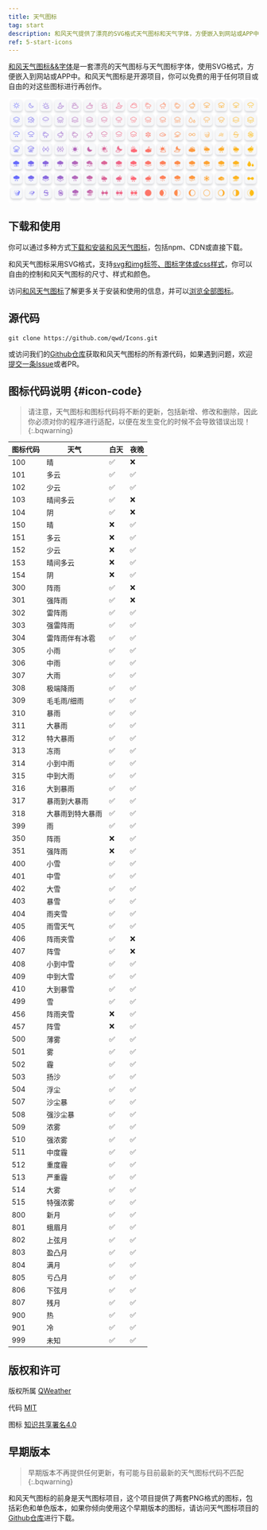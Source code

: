 ```yaml
---
title: 天气图标
tag: start
description: 和风天气提供了漂亮的SVG格式天气图标和天气字体，方便嵌入到网站或APP中。和风天气图标是开源项目，你可以免费的用于任何项目或自由的对这些图标进行再创作。
ref: 5-start-icons
---
```


[和风天气图标&&字体](https://icons.qweather.com)是一套漂亮的天气图标与天气图标字体，使用SVG格式，方便嵌入到网站或APP中。和风天气图标是开源项目，你可以免费的用于任何项目或自由的对这些图标进行再创作。

<a href="https://icons.qweather.com">![图标截图](/assets/images/content/qweather-icon-screenshot-new.png)</a>

## 下载和使用

你可以通过多种方式[下载和安装和风天气图标](https://icons.qweather.com/install/)，包括npm、CDN或直接下载。

和风天气图标采用SVG格式，支持[svg和img标签、图标字体或css样式](https://icons.qweather.com/usage/)，你可以自由的控制和风天气图标的尺寸、样式和颜色。

访问[和风天气图标](https://icons.qweather.com)了解更多关于安装和使用的信息，并可以[浏览全部图标](https://icons.qweather.com/icons/)。

## 源代码

```
git clone https://github.com/qwd/Icons.git
```

或访问我们的[Github仓库](https://github.com/qwd/Icons)获取和风天气图标的所有源代码，如果遇到问题，欢迎[提交一条Issue](https://github.com/qwd/Icons/issues)或者PR。

## 图标代码说明 {#icon-code}

> 请注意，天气图标和图标代码将不断的更新，包括新增、修改和删除，因此你必须对你的程序进行适配，以便在发生变化的时候不会导致错误出现！
{:.bqwarning}

| 图标代码 | 天气             | 白天 | 夜晚 |
| -------- | ---------------- | ---- | ---- |
| 100      | 晴               | &#9989;    | &#10060;    |
| 101      | 多云             | &#9989;    | &#9989;    |
| 102      | 少云             | &#9989;    | &#9989;    |
| 103      | 晴间多云         | &#9989;  | &#10060;    |
| 104      | 阴               | &#9989;    | &#10060;    |
| 150      | 晴               | &#10060;    | &#9989;    |
| 151      | 多云             | &#10060;    | &#9989;    |
| 152      | 少云             | &#10060;    | &#9989;    |
| 153      | 晴间多云         | &#10060;    | &#9989;    |
| 154      | 阴               | &#10060;    | &#9989;    |
| 300      | 阵雨             | &#9989;    | &#10060;    |
| 301      | 强阵雨           | &#9989;    | &#10060;    |
| 302      | 雷阵雨           | &#9989;    | &#9989;    |
| 303      | 强雷阵雨         | &#9989;    | &#9989;    |
| 304      | 雷阵雨伴有冰雹   | &#9989;    | &#9989;    |
| 305      | 小雨             | &#9989;    | &#9989;    |
| 306      | 中雨             | &#9989;    | &#9989;    |
| 307      | 大雨             | &#9989;    | &#9989;    |
| 308      | 极端降雨         | &#9989;    | &#9989;    |
| 309      | 毛毛雨/细雨      | &#9989;    | &#9989;    |
| 310      | 暴雨             | &#9989;    | &#9989;    |
| 311      | 大暴雨           | &#9989;    | &#9989;    |
| 312      | 特大暴雨         | &#9989;    | &#9989;    |
| 313      | 冻雨             | &#9989;    | &#9989;    |
| 314      | 小到中雨         | &#9989;    | &#9989;    |
| 315      | 中到大雨         | &#9989;    | &#9989;    |
| 316      | 大到暴雨         | &#9989;    | &#9989;    |
| 317      | 暴雨到大暴雨     | &#9989;    | &#9989;    |
| 318      | 大暴雨到特大暴雨 | &#9989;    | &#9989;    |
| 399      | 雨               | &#9989;    | &#9989;    |
| 350      | 阵雨             | &#10060;    | &#9989;    |
| 351      | 强阵雨           | &#10060;    | &#9989;    |
| 400      | 小雪             | &#9989;    | &#9989;    |
| 401      | 中雪             | &#9989;    | &#9989;    |
| 402      | 大雪             | &#9989;    | &#9989;    |
| 403      | 暴雪             | &#9989;    | &#9989;    |
| 404      | 雨夹雪           | &#9989;    | &#9989;    |
| 405      | 雨雪天气         | &#9989;    | &#9989;    |
| 406      | 阵雨夹雪         | &#9989;    | &#10060;    |
| 407      | 阵雪             | &#9989;    | &#10060;    |
| 408      | 小到中雪         | &#9989;    | &#9989;    |
| 409      | 中到大雪         | &#9989;    | &#9989;    |
| 410      | 大到暴雪         | &#9989;    | &#9989;    |
| 499      | 雪               | &#9989;    | &#9989;    |
| 456      | 阵雨夹雪         | &#10060;    | &#9989;    |
| 457      | 阵雪             | &#10060;    | &#9989;    |
| 500      | 薄雾             | &#9989;    | &#9989;    |
| 501      | 雾               | &#9989;    | &#9989;    |
| 502      | 霾               | &#9989;    | &#9989;    |
| 503      | 扬沙             | &#9989;    | &#9989;    |
| 504      | 浮尘             | &#9989;    | &#9989;    |
| 507      | 沙尘暴           | &#9989;    | &#9989;    |
| 508      | 强沙尘暴         | &#9989;    | &#9989;    |
| 509      | 浓雾             | &#9989;    | &#9989;    |
| 510      | 强浓雾           | &#9989;    | &#9989;    |
| 511      | 中度霾           | &#9989;    | &#9989;    |
| 512      | 重度霾           | &#9989;    | &#9989;    |
| 513      | 严重霾           | &#9989;    | &#9989;    |
| 514      | 大雾             | &#9989;    | &#9989;    |
| 515      | 特强浓雾         | &#9989;    | &#9989;    |
| 800      | 新月             | &#9989;    | &#9989;    |
| 801      | 蛾眉月           | &#9989;    | &#9989;    |
| 802      | 上弦月           | &#9989;    | &#9989;    |
| 803      | 盈凸月           | &#9989;    | &#9989;    |
| 804      | 满月             | &#9989;    | &#9989;    |
| 805      | 亏凸月           | &#9989;    | &#9989;    |
| 806      | 下弦月           | &#9989;    | &#9989;    |
| 807      | 残月             | &#9989;    | &#9989;    |
| 900      | 热               | &#9989;    | &#9989;    |
| 901      | 冷               | &#9989;    | &#9989;    |
| 999      | 未知             | &#9989;    | &#9989;    |


## 版权和许可

版权所属 [QWeather](https://www.qweather.com/)

代码 [MIT](https://github.com/qwd/Icons/blob/main/LICENSE)

图标 [知识共享署名4.0](https://creativecommons.org/licenses/by/4.0/deed.zh)

## 早期版本

> 早期版本不再提供任何更新，有可能与目前最新的天气图标代码不匹配
{:.bqwarning}

和风天气图标的前身是天气图标项目，这个项目提供了两套PNG格式的图标，包括彩色和单色版本，如果你倾向使用这个早期版本的图标，请访问天气图标项目的[Github仓库](https://github.com/qwd/WeatherIcon)进行下载。